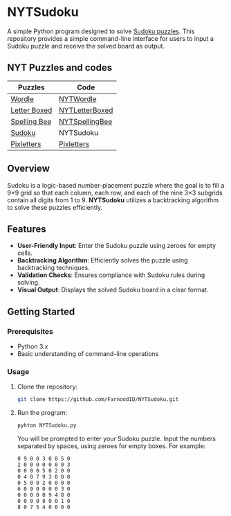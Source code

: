 # NYTSudoku

A simple Python program designed to solve [Sudoku puzzles](https://www.nytimes.com/puzzles/sudoku). This repository provides a simple command-line interface for users to input a Sudoku puzzle and receive the solved board as output.

## NYT Puzzles and codes
| Puzzles        | Code       |
|----------------|----------------|
| [Wordle](https://www.nytimes.com/games/wordle/index.html)    | [NYTWordle](https://github.com/FarnoodID/NYTWordle)           |
| [Letter Boxed](https://www.nytimes.com/puzzles/letter-boxed) | [NYTLetterBoxed](https://github.com/FarnoodID/NYTLetterBoxed) |
| [Spelling Bee](https://www.nytimes.com/puzzles/spelling-bee) | [NYTSpellingBee](https://github.com/FarnoodID/NYTSpellingBee) |
| [Sudoku](https://www.nytimes.com/puzzles/sudoku)             | NYTSudoku          |
| [Pixletters](https://pixletters.com/)                        | [Pixletters](https://github.com/FarnoodID/Pixletters)         |

## Overview

Sudoku is a logic-based number-placement puzzle where the goal is to fill a 9×9 grid so that each column, each row, and each of the nine 3×3 subgrids contain all digits from 1 to 9. **NYTSudoku** utilizes a backtracking algorithm to solve these puzzles efficiently.

## Features

- **User-Friendly Input**: Enter the Sudoku puzzle using zeroes for empty cells.
- **Backtracking Algorithm**: Efficiently solves the puzzle using backtracking techniques.
- **Validation Checks**: Ensures compliance with Sudoku rules during solving.
- **Visual Output**: Displays the solved Sudoku board in a clear format.

## Getting Started

### Prerequisites

- Python 3.x
- Basic understanding of command-line operations

### Usage

1. Clone the repository:
   ```bash
   git clone https://github.com/FarnoodID/NYTSudoku.git
   ```
2.  Run the program:
     ```bash
     pyhton NYTSudoku.py
     ```
    You will be prompted to enter your Sudoku puzzle. Input the numbers separated by spaces, using zeroes for empty boxes. For example:
    
    ```text
    0 9 0 0 3 0 8 5 0
    2 0 0 0 0 0 0 0 3
    0 0 0 0 5 0 2 0 0
    0 4 0 7 9 3 0 0 0
    0 5 0 0 2 0 0 0 0
    6 0 9 0 0 0 0 3 0
    0 0 0 0 0 9 4 8 0
    0 0 0 0 8 0 0 1 0
    8 0 7 5 4 0 0 0 0
    ```
